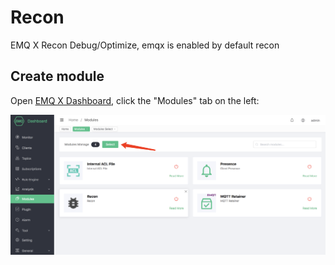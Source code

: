 # Recon

EMQ X Recon Debug/Optimize, emqx is enabled by default recon

## Create module

Open [EMQ X Dashboard](http://127.0.0.1:18083/#/modules), click the "Modules" tab on the left:

![image-20200927213049265](./assets/modules.png)